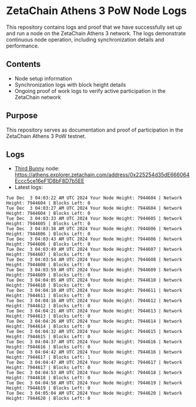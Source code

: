 # ZetaChain Athens 3 PoW Node Logs
This repository contains logs and proof that we have successfully set up and run a node on the ZetaChain Athens 3 network. The logs demonstrate continuous node operation, including synchronization details and performance.

## Contents
- Node setup information
- Synchronization logs with block height details
- Ongoing proof of work logs to verify active participation in the ZetaChain network

## Purpose
This repository serves as documentation and proof of participation in the ZetaChain Athens 3 PoW testnet.

## Logs

- [Third Bunny](https://thirdbunny.xyz/) node: https://athens.explorer.zetachain.com/address/0x225254d35dE666064Eccc5ce16eF1D8bF8D7b5EE
- Latest logs:
```
Tue Dec  3 04:03:22 AM UTC 2024 Your Node Height: 7944604 | Network Height: 7944604 | Blocks Left: 0
Tue Dec  3 04:03:27 AM UTC 2024 Your Node Height: 7944604 | Network Height: 7944604 | Blocks Left: 0
Tue Dec  3 04:03:33 AM UTC 2024 Your Node Height: 7944605 | Network Height: 7944605 | Blocks Left: 0
Tue Dec  3 04:03:38 AM UTC 2024 Your Node Height: 7944606 | Network Height: 7944606 | Blocks Left: 0
Tue Dec  3 04:03:43 AM UTC 2024 Your Node Height: 7944606 | Network Height: 7944606 | Blocks Left: 0
Tue Dec  3 04:03:49 AM UTC 2024 Your Node Height: 7944607 | Network Height: 7944607 | Blocks Left: 0
Tue Dec  3 04:03:54 AM UTC 2024 Your Node Height: 7944608 | Network Height: 7944608 | Blocks Left: 0
Tue Dec  3 04:03:59 AM UTC 2024 Your Node Height: 7944609 | Network Height: 7944609 | Blocks Left: 0
Tue Dec  3 04:04:05 AM UTC 2024 Your Node Height: 7944610 | Network Height: 7944610 | Blocks Left: 0
Tue Dec  3 04:04:10 AM UTC 2024 Your Node Height: 7944611 | Network Height: 7944611 | Blocks Left: 0
Tue Dec  3 04:04:16 AM UTC 2024 Your Node Height: 7944612 | Network Height: 7944612 | Blocks Left: 0
Tue Dec  3 04:04:21 AM UTC 2024 Your Node Height: 7944613 | Network Height: 7944613 | Blocks Left: 0
Tue Dec  3 04:04:26 AM UTC 2024 Your Node Height: 7944614 | Network Height: 7944614 | Blocks Left: 0
Tue Dec  3 04:04:32 AM UTC 2024 Your Node Height: 7944615 | Network Height: 7944615 | Blocks Left: 0
Tue Dec  3 04:04:37 AM UTC 2024 Your Node Height: 7944616 | Network Height: 7944616 | Blocks Left: 0
Tue Dec  3 04:04:42 AM UTC 2024 Your Node Height: 7944616 | Network Height: 7944617 | Blocks Left: 1
Tue Dec  3 04:04:47 AM UTC 2024 Your Node Height: 7944617 | Network Height: 7944617 | Blocks Left: 0
Tue Dec  3 04:04:53 AM UTC 2024 Your Node Height: 7944618 | Network Height: 7944618 | Blocks Left: 0
Tue Dec  3 04:04:58 AM UTC 2024 Your Node Height: 7944619 | Network Height: 7944619 | Blocks Left: 0
Tue Dec  3 04:05:04 AM UTC 2024 Your Node Height: 7944620 | Network Height: 7944620 | Blocks Left: 0
```

